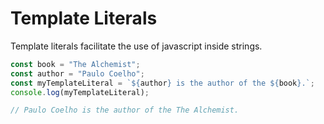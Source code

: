 # Template Literals

Template literals facilitate the use of javascript inside strings.

```js
const book = "The Alchemist";
const author = "Paulo Coelho";
const myTemplateLiteral = `${author} is the author of the ${book}.`;
console.log(myTemplateLiteral);

// Paulo Coelho is the author of the The Alchemist.
```
